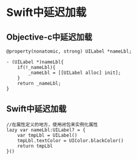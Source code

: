 # Swift中延迟加载

## Objective-c中延迟加载
```obj-c
@property(nonatomic, strong) UILabel *nameLbl;
	
- (UILabel *)nameLbl{
	if(!_nameLbl){
		_nameLbl = [[UILabel alloc] init];
	}
	return _nameLbl;
}	
```


## Swift中延迟加载

```obj-c
//在属性定义的地方，使用闭包来实例化属性
lazy var nameLbl:UILabel? = {
	var tmpLbl = UILabel()
	tmpLbl.textColor = UIColor.blackColor()
	return tmpLbl
}()
```
	
	
